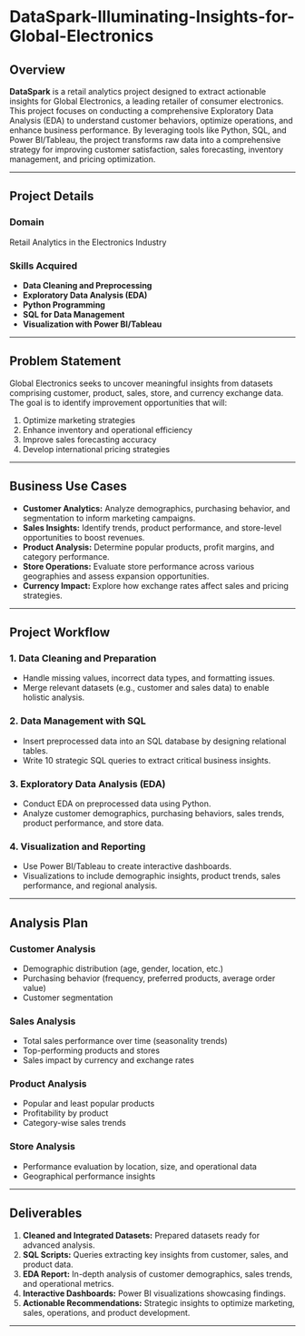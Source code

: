 # DataSpark-Illuminating-Insights-for-Global-Electronics

## Overview

**DataSpark** is a retail analytics project designed to extract actionable insights for Global Electronics, a leading retailer of consumer electronics. This project focuses on conducting a comprehensive Exploratory Data Analysis (EDA) to understand customer behaviors, optimize operations, and enhance business performance. By leveraging tools like Python, SQL, and Power BI/Tableau, the project transforms raw data into a comprehensive strategy for improving customer satisfaction, sales forecasting, inventory management, and pricing optimization.

---

## Project Details

### **Domain**
Retail Analytics in the Electronics Industry

### **Skills Acquired**
- **Data Cleaning and Preprocessing**  
- **Exploratory Data Analysis (EDA)**  
- **Python Programming**  
- **SQL for Data Management**  
- **Visualization with Power BI/Tableau**  

---

## Problem Statement

Global Electronics seeks to uncover meaningful insights from datasets comprising customer, product, sales, store, and currency exchange data. The goal is to identify improvement opportunities that will:  
1. Optimize marketing strategies  
2. Enhance inventory and operational efficiency  
3. Improve sales forecasting accuracy  
4. Develop international pricing strategies  

---

## Business Use Cases

- **Customer Analytics:** Analyze demographics, purchasing behavior, and segmentation to inform marketing campaigns.  
- **Sales Insights:** Identify trends, product performance, and store-level opportunities to boost revenues.  
- **Product Analysis:** Determine popular products, profit margins, and category performance.  
- **Store Operations:** Evaluate store performance across various geographies and assess expansion opportunities.  
- **Currency Impact:** Explore how exchange rates affect sales and pricing strategies.

---

## Project Workflow

### **1. Data Cleaning and Preparation**
- Handle missing values, incorrect data types, and formatting issues.  
- Merge relevant datasets (e.g., customer and sales data) to enable holistic analysis.  

### **2. Data Management with SQL**
- Insert preprocessed data into an SQL database by designing relational tables.  
- Write 10 strategic SQL queries to extract critical business insights.

### **3. Exploratory Data Analysis (EDA)**
- Conduct EDA on preprocessed data using Python.  
- Analyze customer demographics, purchasing behaviors, sales trends, product performance, and store data.  

### **4. Visualization and Reporting**
- Use Power BI/Tableau to create interactive dashboards.  
- Visualizations to include demographic insights, product trends, sales performance, and regional analysis.  

---

## Analysis Plan

### **Customer Analysis**
- Demographic distribution (age, gender, location, etc.)  
- Purchasing behavior (frequency, preferred products, average order value)  
- Customer segmentation  

### **Sales Analysis**
- Total sales performance over time (seasonality trends)  
- Top-performing products and stores  
- Sales impact by currency and exchange rates  

### **Product Analysis**
- Popular and least popular products  
- Profitability by product  
- Category-wise sales trends  

### **Store Analysis**
- Performance evaluation by location, size, and operational data  
- Geographical performance insights  

---

## Deliverables

1. **Cleaned and Integrated Datasets:** Prepared datasets ready for advanced analysis.  
2. **SQL Scripts:** Queries extracting key insights from customer, sales, and product data.  
3. **EDA Report:** In-depth analysis of customer demographics, sales trends, and operational metrics.  
4. **Interactive Dashboards:** Power BI visualizations showcasing findings.  
5. **Actionable Recommendations:** Strategic insights to optimize marketing, sales, operations, and product development.  

---
